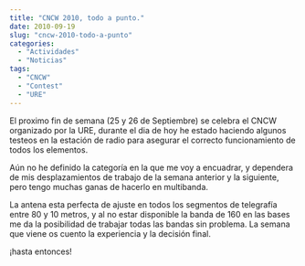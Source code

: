 ```yaml
---
title: "CNCW 2010, todo a punto."
date: 2010-09-19
slug: "cncw-2010-todo-a-punto"
categories:
  - "Actividades"
  - "Noticias"
tags:
  - "CNCW"
  - "Contest"
  - "URE"
---
```


﻿El proximo fin de semana (25 y 26 de Septiembre) se celebra el CNCW organizado por la URE, durante el dia de hoy he estado haciendo algunos testeos en la estación de radio para asegurar el correcto funcionamiento de todos los elementos.

Aún no he definido la categoría en la que me voy a encuadrar, y dependera de mis desplazamientos de trabajo de la semana anterior y la siguiente, pero tengo muchas ganas de hacerlo en multibanda.

La antena esta perfecta de ajuste en todos los segmentos de telegrafía entre 80 y 10 metros, y al no estar disponible la banda de 160 en las bases me da la posibilidad de trabajar todas las bandas sin problema. La semana que viene os cuento la experiencia y la decisión final.

¡hasta entonces!
